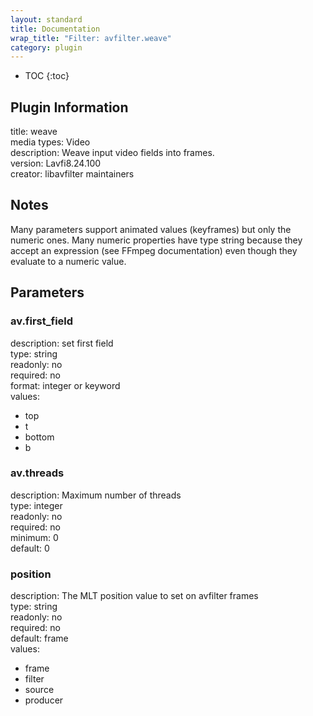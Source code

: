 ```yaml
---
layout: standard
title: Documentation
wrap_title: "Filter: avfilter.weave"
category: plugin
---
```

* TOC
{:toc}

## Plugin Information

title: weave  
media types:
Video  
description: Weave input video fields into frames.  
version: Lavfi8.24.100  
creator: libavfilter maintainers  

## Notes

Many parameters support animated values (keyframes) but only the numeric ones. Many numeric properties have type string because they accept an expression (see FFmpeg documentation) even though they evaluate to a numeric value.

## Parameters

### av.first_field

  
description:
set first field  
type: string  
readonly: no  
required: no  
format: integer or keyword  
values:  

* top
* t
* bottom
* b

### av.threads

  
description:
Maximum number of threads  
type: integer  
readonly: no  
required: no  
minimum: 0  
default: 0  

### position

  
description:
The MLT position value to set on avfilter frames  
type: string  
readonly: no  
required: no  
default: frame  
values:  

* frame
* filter
* source
* producer

